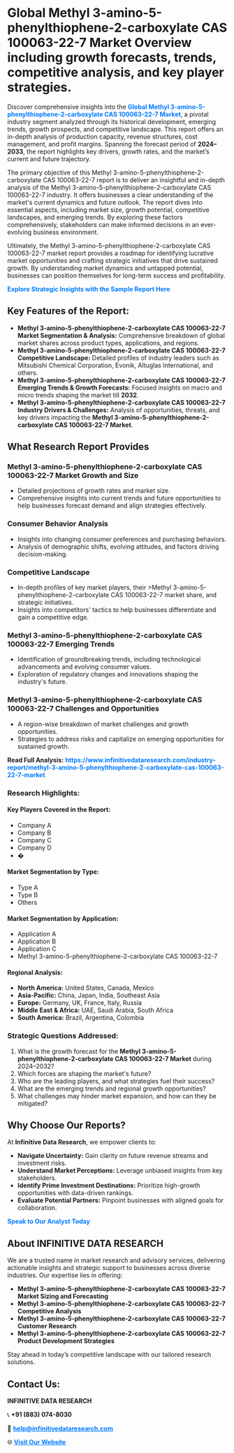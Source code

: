 <h1>Global Methyl 3-amino-5-phenylthiophene-2-carboxylate CAS 100063-22-7 Market Overview including growth forecasts, trends, competitive analysis, and key player strategies.</h1>
<p>
Discover comprehensive insights into the 
<a href="https://www.infinitivedataresearch.com/industry-report/methyl-3-amino-5-phenylthiophene-2-carboxylate-cas-100063-22-7-market" rel="dofollow" style="color: #007BFF; text-decoration: none;"><strong>Global Methyl 3-amino-5-phenylthiophene-2-carboxylate CAS 100063-22-7 Market</strong></a>, a pivotal industry segment analyzed through its historical development, emerging trends, growth prospects, and competitive landscape. This report offers an in-depth analysis of production capacity, revenue structures, cost management, and profit margins. Spanning the forecast period of <strong>2024–2033</strong>, the report highlights key drivers, growth rates, and the market’s current and future trajectory.
</p>
<p>
The primary objective of this Methyl 3-amino-5-phenylthiophene-2-carboxylate CAS 100063-22-7 report is to deliver an insightful and in-depth analysis of the Methyl 3-amino-5-phenylthiophene-2-carboxylate CAS 100063-22-7 industry. It offers businesses a clear understanding of the market's current dynamics and future outlook. The report dives into essential aspects, including market size, growth potential, competitive landscapes, and emerging trends. By exploring these factors comprehensively, stakeholders can make informed decisions in an ever-evolving business environment.
</p>
<p>
Ultimately, the Methyl 3-amino-5-phenylthiophene-2-carboxylate CAS 100063-22-7 market report provides a roadmap for identifying lucrative market opportunities and crafting strategic initiatives that drive sustained growth. By understanding market dynamics and untapped potential, businesses can position themselves for long-term success and profitability.
</p>
<p>
<a href="https://www.infinitivedataresearch.com/request-sample/reportId=103415" style="color: #007BFF; text-decoration: none;"><strong>Explore Strategic Insights with the Sample Report Here</strong></a>
</p>

<h2>Key Features of the Report:</h2>
<ul>
<li><strong>Methyl 3-amino-5-phenylthiophene-2-carboxylate CAS 100063-22-7 Market Segmentation & Analysis:</strong> Comprehensive breakdown of global market shares across product types, applications, and regions.</li>
<li><strong>Methyl 3-amino-5-phenylthiophene-2-carboxylate CAS 100063-22-7 Competitive Landscape:</strong> Detailed profiles of industry leaders such as Mitsubishi Chemical Corporation, Evonik, Altuglas International, and others.</li>
<li><strong>Methyl 3-amino-5-phenylthiophene-2-carboxylate CAS 100063-22-7 Emerging Trends & Growth Forecasts:</strong> Focused insights on macro and micro trends shaping the market till <strong>2032</strong>.</li>
<li><strong>Methyl 3-amino-5-phenylthiophene-2-carboxylate CAS 100063-22-7 Industry Drivers & Challenges:</strong> Analysis of opportunities, threats, and key drivers impacting the <strong>Methyl 3-amino-5-phenylthiophene-2-carboxylate CAS 100063-22-7 Market</strong>.</li>
</ul>

<h2>What Research Report Provides</h2>
<h3>Methyl 3-amino-5-phenylthiophene-2-carboxylate CAS 100063-22-7 Market Growth and Size</h3>
<ul>
<li>Detailed projections of growth rates and market size.</li>
<li>Comprehensive insights into current trends and future opportunities to help businesses forecast demand and align strategies effectively.</li>
</ul>

<h3>Consumer Behavior Analysis</h3>
<ul>
<li>Insights into changing consumer preferences and purchasing behaviors.</li>
<li>Analysis of demographic shifts, evolving attitudes, and factors driving decision-making.</li>
</ul>

<h3>Competitive Landscape</h3>
<ul>
<li>In-depth profiles of key market players, their >Methyl 3-amino-5-phenylthiophene-2-carboxylate CAS 100063-22-7 market share, and strategic initiatives.</li>
<li>Insights into competitors' tactics to help businesses differentiate and gain a competitive edge.</li>
</ul>

<h3>Methyl 3-amino-5-phenylthiophene-2-carboxylate CAS 100063-22-7 Emerging Trends</h3>
<ul>
<li>Identification of groundbreaking trends, including technological advancements and evolving consumer values.</li>
<li>Exploration of regulatory changes and innovations shaping the industry's future.</li>
</ul>

<h3>Methyl 3-amino-5-phenylthiophene-2-carboxylate CAS 100063-22-7 Challenges and Opportunities</h3>
<ul>
<li>A region-wise breakdown of market challenges and growth opportunities.</li>
<li>Strategies to address risks and capitalize on emerging opportunities for sustained growth.</li>
</ul>
<p><strong>Read Full Analysis:</strong> <a href="https://www.infinitivedataresearch.com/industry-report/methyl-3-amino-5-phenylthiophene-2-carboxylate-cas-100063-22-7-market" rel="dofollow" style="color: #007BFF; text-decoration: none;"><strong>https://www.infinitivedataresearch.com/industry-report/methyl-3-amino-5-phenylthiophene-2-carboxylate-cas-100063-22-7-market</strong></a></p>
<h3>Research Highlights:</h3>
<h4>Key Players Covered in the Report:</h4>
<ul><li>Company A</li><li>Company B</li><li>Company C</li><li>Company D</li><li>�</li></ul>
<h4>Market Segmentation by Type:</h4>
<ul><li>Type A</li><li>Type B</li><li>Others</li></ul>
<h4>Market Segmentation by Application:</h4>
<ul><li>Application A</li><li>Application B</li><li>Application C</li><li>Methyl 3-amino-5-phenylthiophene-2-carboxylate CAS 100063-22-7</li></ul>

<h4>Regional Analysis:</h4>
<ul>
<li><strong>North America:</strong> United States, Canada, Mexico</li>
<li><strong>Asia-Pacific:</strong> China, Japan, India, Southeast Asia</li>
<li><strong>Europe:</strong> Germany, UK, France, Italy, Russia</li>
<li><strong>Middle East & Africa:</strong> UAE, Saudi Arabia, South Africa</li>
<li><strong>South America:</strong> Brazil, Argentina, Colombia</li>
</ul>

<h3>Strategic Questions Addressed:</h3>
<ol>
<li>What is the growth forecast for the <strong>Methyl 3-amino-5-phenylthiophene-2-carboxylate CAS 100063-22-7 Market</strong> during 2024–2032?</li>
<li>Which forces are shaping the market's future?</li>
<li>Who are the leading players, and what strategies fuel their success?</li>
<li>What are the emerging trends and regional growth opportunities?</li>
<li>What challenges may hinder market expansion, and how can they be mitigated?</li>
</ol>

<h2>Why Choose Our Reports?</h2>
<p>At <strong>Infinitive Data Research</strong>, we empower clients to:</p>
<ul>
<li><strong>Navigate Uncertainty:</strong> Gain clarity on future revenue streams and investment risks.</li>
<li><strong>Understand Market Perceptions:</strong> Leverage unbiased insights from key stakeholders.</li>
<li><strong>Identify Prime Investment Destinations:</strong> Prioritize high-growth opportunities with data-driven rankings.</li>
<li><strong>Evaluate Potential Partners:</strong> Pinpoint businesses with aligned goals for collaboration.</li>
</ul>
<p><a href="https://www.infinitivedataresearch.com/industry-report/methyl-3-amino-5-phenylthiophene-2-carboxylate-cas-100063-22-7-market" rel="dofollow" style="color: #007BFF; text-decoration: none;"><strong>Speak to Our Analyst Today</strong></a></p>

<h2>About INFINITIVE DATA RESEARCH</h2>
<p>We are a trusted name in market research and advisory services, delivering actionable insights and strategic support to businesses across diverse industries. Our expertise lies in offering:</p>
<ul>
<li><strong>Methyl 3-amino-5-phenylthiophene-2-carboxylate CAS 100063-22-7 Market Sizing and Forecasting</strong></li>
<li><strong>Methyl 3-amino-5-phenylthiophene-2-carboxylate CAS 100063-22-7 Competitive Analysis</strong></li>
<li><strong>Methyl 3-amino-5-phenylthiophene-2-carboxylate CAS 100063-22-7 Customer Research</strong></li>
<li><strong>Methyl 3-amino-5-phenylthiophene-2-carboxylate CAS 100063-22-7 Product Development Strategies</strong></li>
</ul>
<p>Stay ahead in today’s competitive landscape with our tailored research solutions.</p>

<h2>Contact Us:</h2>
<p><strong>INFINITIVE DATA RESEARCH</strong></p>
<p>📞 <strong>+91 (883) 074-8030</strong></p>
<p>📧 <strong><a href="mailto:help@infinitivedataresearch.com" style="color: #007BFF;">help@infinitivedataresearch.com</a></strong></p>
<p>🌐 <strong><a href="https://www.infinitivedataresearch.com" rel="dofollow" style="color: #007BFF;">Visit Our Website</a></strong></p>